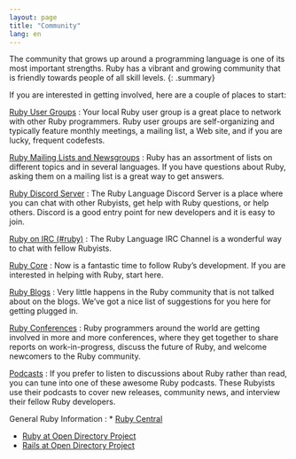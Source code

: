 ```yaml
---
layout: page
title: "Community"
lang: en
---
```


The community that grows up around a programming language is one of its
most important strengths. Ruby has a vibrant and growing community that
is friendly towards people of all skill levels.
{: .summary}

If you are interested in getting involved, here are a couple of places
to start:

[Ruby User Groups](user-groups/)
: Your local Ruby user group is a great place to network with other Ruby
  programmers. Ruby user groups are self-organizing and typically
  feature monthly meetings, a mailing list, a Web site, and if you are
  lucky, frequent codefests.

[Ruby Mailing Lists and Newsgroups](mailing-lists/)
: Ruby has an assortment of lists on different topics and in several
  languages. If you have questions about Ruby, asking them on a mailing
  list is a great way to get answers.

[Ruby Discord Server](https://discord.gg/UyQnKrT)
: The Ruby Language Discord Server is a place where you can
  chat with other Rubyists, get help with Ruby questions, or help others.
  Discord is a good entry point for new developers and it is easy to join.

[Ruby on IRC (#ruby)](irc://irc.freenode.net/ruby)
: The Ruby Language IRC Channel is a wonderful way to chat with fellow
  Rubyists.

[Ruby Core](ruby-core/)
: Now is a fantastic time to follow Ruby’s development.
  If you are interested in helping with Ruby, start here.

[Ruby Blogs](weblogs/)
: Very little happens in the Ruby community that is not talked about on
  the blogs. We’ve got a nice list of suggestions for you here for
  getting plugged in.

[Ruby Conferences](conferences/)
: Ruby programmers around the world are getting involved in more and
  more conferences, where they get together to share reports on
  work-in-progress, discuss the future of Ruby, and welcome newcomers to
  the Ruby community.

[Podcasts](podcasts/)
: If you prefer to listen to discussions about Ruby rather than read,
  you can tune into one of these awesome Ruby podcasts. These Rubyists
  use their podcasts to cover new releases, community news, and
  interview their fellow Ruby developers.

General Ruby Information
: * [Ruby Central][ruby-central]
  * [Ruby at Open Directory Project][ruby-opendir]
  * [Rails at Open Directory Project][rails-opendir]



[ruby-central]: http://rubycentral.org/
[ruby-opendir]: https://dmoztools.net/Computers/Programming/Languages/Ruby/
[rails-opendir]: https://dmoztools.net/Computers/Programming/Languages/Ruby/Software/Frameworks/Rails/
